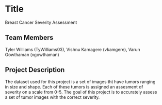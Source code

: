 # Title
Breast Cancer Severity Assessment
## Team Members
Tyler Williams (TyWilliams03), Vishnu Kamagere (vkamgere), Varun Gowthaman (vgowthaman)
## Project Description
The dataset used for this project is a set of images tht have tumors ranging in size and shape. Each of these tumors is assigned an assesment of severity on a scale from 0-5. The goal of this project is to accurately assess a set of tumor images with the correct severity.

